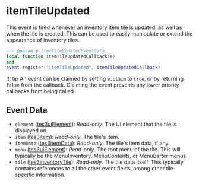 # itemTileUpdated

This event is fired whenever an inventory item tile is updated, as well as when the tile is created. This can be used to easily manipulate or extend the appearance of inventory tiles.

```lua
--- @param e itemTileUpdatedEventData
local function itemTileUpdatedCallback(e)
end
event.register("itemTileUpdated", itemTileUpdatedCallback)
```

!!! tip
	An event can be claimed by setting `e.claim` to `true`, or by returning `false` from the callback. Claiming the event prevents any lower priority callbacks from being called.

## Event Data

* `element` ([tes3uiElement](../../types/tes3uiElement)): *Read-only*. The UI element that the tile is displayed on.
* `item` ([tes3item](../../types/tes3item)): *Read-only*. The tile's item.
* `itemData` ([tes3itemData](../../types/tes3itemData)): *Read-only*. The tile's item data, if any.
* `menu` ([tes3uiElement](../../types/tes3uiElement)): *Read-only*. The root menu of the tile. This will typically be the MenuInventory, MenuContents, or MenuBarter menus.
* `tile` ([tes3inventoryTile](../../types/tes3inventoryTile)): *Read-only*. The tile data itself. This typically contains references to all the other event fields, among other tile-specific information.

